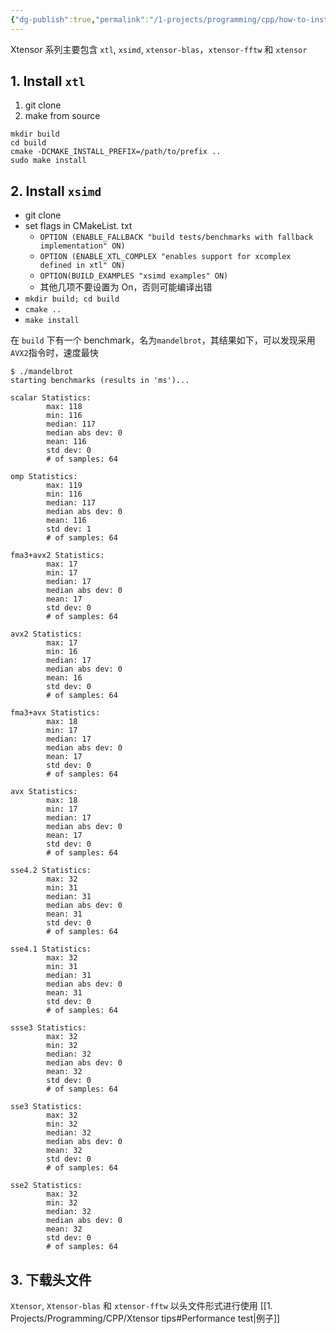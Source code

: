 ```yaml
---
{"dg-publish":true,"permalink":"/1-projects/programming/cpp/how-to-install-xtensor/"}
---
```


Xtensor 系列主要包含 `xtl`, `xsimd`, `xtensor-blas`，`xtensor-fftw` 和 `xtensor`

## 1. Install `xtl`
1. git clone
2. make from source
```shell
mkdir build
cd build
cmake -DCMAKE_INSTALL_PREFIX=/path/to/prefix ..
sudo make install
```

## 2. Install `xsimd`
- git clone
- set flags in CMakeList. txt
    - `OPTION (ENABLE_FALLBACK "build tests/benchmarks with fallback implementation" ON)` 
    - `OPTION (ENABLE_XTL_COMPLEX "enables support for xcomplex defined in xtl" ON)`
    - `OPTION(BUILD_EXAMPLES "xsimd examples" ON)`
    - 其他几项不要设置为 On，否则可能编译出错
- `mkdir build; cd build`
- `cmake ..`
- `make install`

在 `build` 下有一个 benchmark，名为`mandelbrot`，其结果如下，可以发现采用`AVX2`指令时，速度最快
```shell
$ ./mandelbrot 
starting benchmarks (results in 'ms')... 

scalar Statistics:
        max: 118
        min: 116
        median: 117
        median abs dev: 0
        mean: 116
        std dev: 0
        # of samples: 64

omp Statistics:
        max: 119
        min: 116
        median: 117
        median abs dev: 0
        mean: 116
        std dev: 1
        # of samples: 64

fma3+avx2 Statistics:
        max: 17
        min: 17
        median: 17
        median abs dev: 0
        mean: 17
        std dev: 0
        # of samples: 64

avx2 Statistics:
        max: 17
        min: 16
        median: 17
        median abs dev: 0
        mean: 16
        std dev: 0
        # of samples: 64

fma3+avx Statistics:
        max: 18
        min: 17
        median: 17
        median abs dev: 0
        mean: 17
        std dev: 0
        # of samples: 64

avx Statistics:
        max: 18
        min: 17
        median: 17
        median abs dev: 0
        mean: 17
        std dev: 0
        # of samples: 64

sse4.2 Statistics:
        max: 32
        min: 31
        median: 31
        median abs dev: 0
        mean: 31
        std dev: 0
        # of samples: 64

sse4.1 Statistics:
        max: 32
        min: 31
        median: 31
        median abs dev: 0
        mean: 31
        std dev: 0
        # of samples: 64

ssse3 Statistics:
        max: 32
        min: 32
        median: 32
        median abs dev: 0
        mean: 32
        std dev: 0
        # of samples: 64

sse3 Statistics:
        max: 32
        min: 32
        median: 32
        median abs dev: 0
        mean: 32
        std dev: 0
        # of samples: 64

sse2 Statistics:
        max: 32
        min: 32
        median: 32
        median abs dev: 0
        mean: 32
        std dev: 0
        # of samples: 64
```

## 3. 下载头文件
`Xtensor`, `Xtensor-blas` 和 `xtensor-fftw` 以头文件形式进行使用
[[1. Projects/Programming/CPP/Xtensor tips#Performance test|例子]]


